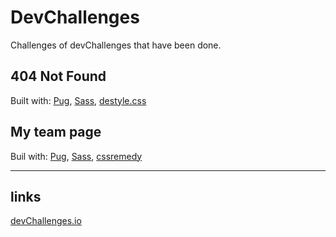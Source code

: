 # DevChallenges
Challenges of devChallenges that have been done.

## 404 Not Found
Built with:
[Pug](https://pugjs.org/api/getting-started.html/),
[Sass](https://sass-lang.com/),
[destyle.css](https://nicolas-cusan.github.io/destyle.css/)

## My team page
Buil with:
[Pug](https://pugjs.org/api/getting-started.html/),
[Sass](https://sass-lang.com/),
[cssremedy](https://github.com/jensimmons/cssremedy/)

---
## links
[devChallenges.io](https://devchallenges.io/)